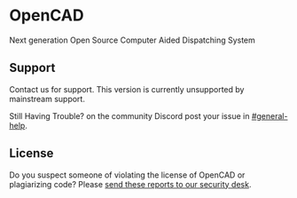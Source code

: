 # OpenCAD
Next generation Open Source Computer Aided Dispatching System


## Support

Contact us for support. This version is currently unsupported by mainstream support.

Still Having Trouble? on the community Discord post your issue in [#general-help](http://discord.io/opencadproject).


## License

Do you suspect someone of violating the license of OpenCAD or plagiarizing code? Please [send these reports to our security desk](https://security.opencad.io/).
